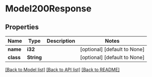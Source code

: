 # Model200Response

## Properties
Name | Type | Description | Notes
------------ | ------------- | ------------- | -------------
**name** | **i32** |  | [optional] [default to None]
**class** | **String** |  | [optional] [default to None]

[[Back to Model list]](../README.md#documentation-for-models) [[Back to API list]](../README.md#documentation-for-api-endpoints) [[Back to README]](../README.md)


